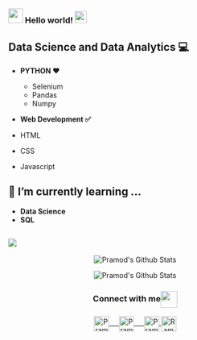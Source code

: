 ### <img src="https://github.com/rajput2107/rajput2107/blob/master/Assets/Hi.gif" width="29px"> Hello world!&nbsp;<img src="https://github.com/rajput2107/rajput2107/blob/master/Assets/Earth.gif" width="24px">


## Data Science and Data Analytics  💻

-   **PYTHON  ❤️**
    -   Selenium
    -   Pandas
    - Numpy
    
- **Web Development ✅**

-   HTML
-  CSS 
-  Javascript  

## 🌱  I’m currently learning ...

-   **Data Science**
-   **SQL**

## [![](https://raw.githubusercontent.com/rajput2107/rajput2107/master/Assets/Developer.gif)](https://raw.githubusercontent.com/rajput2107/rajput2107/master/Assets/Developer.gif)
<p align="center">
<img align="center" src="https://github-readme-stats.vercel.app/api?username=rajput2107&&show_icons=true&theme=radical" alt="Pramod's Github Stats">
</p>  

<p align="center">
<img align="center" src="https://github-readme-stats.vercel.app/api?username=RamonFidencio&&show_icons=true&theme=radical" alt="Pramod's Github Stats">
</p>  

<div align="center">
  <h3 align="center">Connect with me<img align="center" src="https://github.com/rajput2107/rajput2107/blob/master/Assets/Handshake.gif" height="33px" /></h3> 
</div>

<p align="center">
 <a href="https://www.linkedin.com/in/ramonfidencio/" target="blank">
  <img align="center" alt="Pramod's LinkedIn" width="30px" src="https://www.vectorlogo.zone/logos/linkedin/linkedin-icon.svg" /> &nbsp; &nbsp;
 </a>
 <a href="https://www.instagram.com/ramonfidencio/" target="blank">
  <img align="center" alt="Pramod's Instagram" width="30px" src="https://www.vectorlogo.zone/logos/instagram/instagram-icon.svg" /> &nbsp; &nbsp;
 </a>
 <a href="https://medium.com/@pramodrana2107" target="blank">
  <img align="center" alt="Pramod's Twitter" width="30px" src="https://www.vectorlogo.zone/logos/medium/medium-tile.svg" />
 </a> 
 <a href="mailto:ramonfidencio@hotmail.com" target="blank">
  <img align="center" alt="Ramon's Email" width="30px" src="https://www.vectorlogo.zone/logos/gmail/gmail-icon.svg" />
 </a> 
</p>

